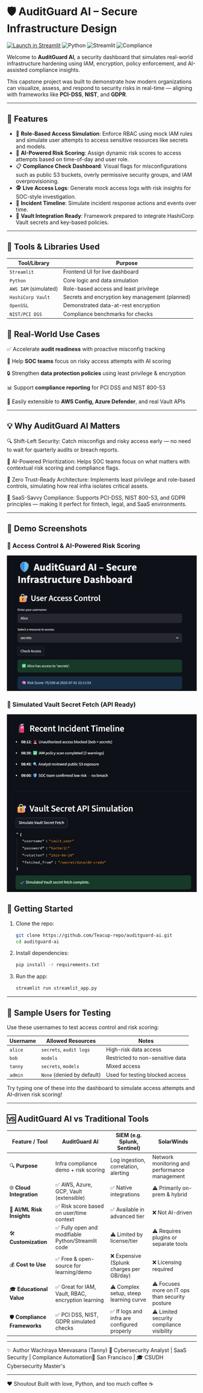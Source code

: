 # 🛡️ AuditGuard AI – Secure Infrastructure Design  
[![Launch in Streamlit](https://img.shields.io/badge/Launch%20Dashboard-🛡️%20Streamlit-black?style=for-the-badge&logo=streamlit)](https://auditguard-ai.streamlit.app/)
![Python](https://img.shields.io/badge/python-3.10-blue)
![Streamlit](https://img.shields.io/badge/streamlit-dashboard-orange)
![Compliance](https://img.shields.io/badge/compliance-PCI--DSS%20%7C%20NIST%20%7C%20GDPR-green)


Welcome to **AuditGuard AI**, a security dashboard that simulates real-world infrastructure hardening using IAM, encryption, policy enforcement, and AI-assisted compliance insights.

This capstone project was built to demonstrate how modern organizations can visualize, assess, and respond to security risks in real-time — aligning with frameworks like **PCI-DSS**, **NIST**, and **GDPR**.

---

## 🔧 Features

- 🔐 **Role-Based Access Simulation**: Enforce RBAC using mock IAM rules and simulate user attempts to access sensitive resources like secrets and models.
- 🤖 **AI-Powered Risk Scoring**: Assign dynamic risk scores to access attempts based on time-of-day and user role.
- 📋 **Compliance Check Dashboard**: Visual flags for misconfigurations such as public S3 buckets, overly permissive security groups, and IAM overprovisioning.
- 🕵️ **Live Access Logs**: Generate mock access logs with risk insights for SOC-style investigation.
- 🧯 **Incident Timeline**: Simulate incident response actions and events over time.
- 🔐 **Vault Integration Ready**: Framework prepared to integrate HashiCorp Vault secrets and key-based policies.


---

## 📂 Tools & Libraries Used

| Tool/Library         | Purpose                                      |
|----------------------|----------------------------------------------|
| `Streamlit`          | Frontend UI for live dashboard               |
| `Python`             | Core logic and data simulation               |
| `AWS IAM` (simulated)| Role-based access and least privilege        |
| `HashiCorp Vault`    | Secrets and encryption key management (planned) |
| `OpenSSL`            | Demonstrated data-at-rest encryption         |
| `NIST/PCI DSS`       | Compliance benchmarks for checks             |


## 🎯 Real-World Use Cases

✅ Accelerate **audit readiness** with proactive misconfig tracking

🧠 Help **SOC teams** focus on risky access attempts with AI scoring

🔒 Strengthen **data protection policies** using least privilege & encryption

📊 Support **compliance reporting** for PCI DSS and NIST 800-53

🔁 Easily extensible to **AWS Config, Azure Defender**, and real Vault APIs

---
## 💡 Why AuditGuard AI Matters

🔍 Shift-Left Security: Catch misconfigs and risky access early — no need to wait for quarterly audits or breach reports.

🧠 AI-Powered Prioritization: Helps SOC teams focus on what matters with contextual risk scoring and compliance flags.

🔐 Zero Trust-Ready Architecture: Implements least privilege and role-based controls, simulating how real infra isolates critical assets.

🚀 SaaS-Savvy Compliance: Supports PCI-DSS, NIST 800-53, and GDPR principles — making it perfect for fintech, legal, and SaaS environments.

---

## 📸 Demo Screenshots

### 🔐 Access Control & AI-Powered Risk Scoring
![Access Control Demo](https://github.com/Teacup-repo/auditguard-ai/raw/main/LandingPageDemo.png)

### 🔑 Simulated Vault Secret Fetch (API Ready)
![Vault API Simulation](https://github.com/Teacup-repo/auditguard-ai/raw/main/IRand%20APIVault.png)


## 🚀 Getting Started

1. Clone the repo:
   ```bash
   git clone https://github.com/Teacup-repo/auditguard-ai.git
   cd auditguard-ai
2. Install dependencies:
   ```bash
   pip install -r requirements.txt
3. Run the app:
   ```bash
   streamlit run streamlit_app.py
---

## 👤 Sample Users for Testing

Use these usernames to test access control and risk scoring:

| Username | Allowed Resources         | Notes                            |
|----------|---------------------------|----------------------------------|
| `alice`  | `secrets`, `audit logs`   | High-risk data access            |
| `bob`    | `models`                  | Restricted to non-sensitive data |
| `tanny`  | `secrets`, `models`       | Mixed access                     |
| `admin`  | `None` (denied by default)| Used for testing blocked access  |

Try typing one of these into the dashboard to simulate access attempts and AI-driven risk scoring!

---

## 🆚 AuditGuard AI vs Traditional Tools

| **Feature / Tool**        | **AuditGuard AI**                                       | **SIEM (e.g. Splunk, Sentinel)**                     | **SolarWinds**                                   |
|---------------------------|----------------------------------------------------------|------------------------------------------------------|--------------------------------------------------|
| 🔍 **Purpose**             | Infra compliance demo + risk scoring                    | Log ingestion, correlation, alerting                 | Network monitoring and performance management    |
| 🌐 **Cloud Integration**   | ✅ AWS, Azure, GCP, Vault (extensible)                   | ✅ Native integrations                                | ⚠️ Primarily on-prem & hybrid                    |
| 🧠 **AI/ML Risk Insights** | ✅ Risk score based on user/time context                 | ✅ Available in advanced tier                         | ❌ Not AI-driven                                 |
| 🛠️ **Customization**       | ✅ Fully open and modifiable Python/Streamlit code       | ⚠️ Limited by license/tier                            | ⚠️ Requires plugins or separate tools            |
| 💰 **Cost to Use**         | ✅ Free & open-source for learning/demo                 | ❌ Expensive (Splunk charges per GB/day)             | ❌ Licensing required                            |
| 🎓 **Educational Value**   | ✅ Great for IAM, Vault, RBAC, encryption learning       | ⚠️ Complex setup, steep learning curve               | ⚠️ Focuses more on IT ops than security posture  |
| 🛡️ **Compliance Frameworks** | ✅ PCI DSS, NIST, GDPR simulated checks                 | ✅ If logs and infra are configured properly          | ⚠️ Limited security compliance visibility        |

---

✨ Author
Wachiraya Meevasana (Tanny)
🔐 Cybersecurity Analyst | SaaS Security | Compliance Automation📍 San Francisco | 🎓 CSUDH Cybersecurity Master's

---
❤️ Shoutout
Built with love, Python, and too much coffee ☕
